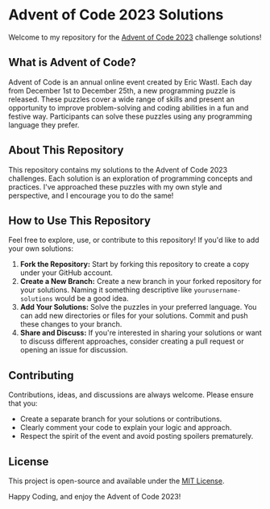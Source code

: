 # Advent of Code 2023 Solutions

Welcome to my repository for the [Advent of Code 2023](https://adventofcode.com/2023) challenge solutions!

## What is Advent of Code?

Advent of Code is an annual online event created by Eric Wastl. Each day from December 1st to December 25th, a new programming puzzle is released. These puzzles cover a wide range of skills and present an opportunity to improve problem-solving and coding abilities in a fun and festive way. Participants can solve these puzzles using any programming language they prefer.

## About This Repository

This repository contains my solutions to the Advent of Code 2023 challenges. Each solution is an exploration of programming concepts and practices. I've approached these puzzles with my own style and perspective, and I encourage you to do the same!

## How to Use This Repository

Feel free to explore, use, or contribute to this repository! If you'd like to add your own solutions:

1. **Fork the Repository:** Start by forking this repository to create a copy under your GitHub account.
2. **Create a New Branch:** Create a new branch in your forked repository for your solutions. Naming it something descriptive like `yourusername-solutions` would be a good idea.
3. **Add Your Solutions:** Solve the puzzles in your preferred language. You can add new directories or files for your solutions. Commit and push these changes to your branch.
4. **Share and Discuss:** If you're interested in sharing your solutions or want to discuss different approaches, consider creating a pull request or opening an issue for discussion.

## Contributing

Contributions, ideas, and discussions are always welcome. Please ensure that you:

- Create a separate branch for your solutions or contributions.
- Clearly comment your code to explain your logic and approach.
- Respect the spirit of the event and avoid posting spoilers prematurely.

## License

This project is open-source and available under the [MIT License](LICENSE).

Happy Coding, and enjoy the Advent of Code 2023!

